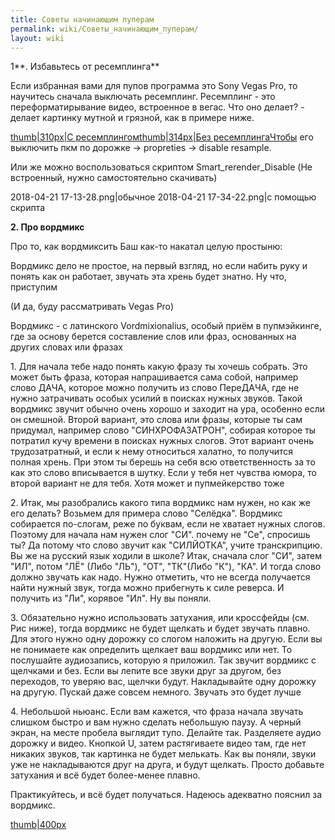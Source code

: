 ```yaml
---
title: Советы начинающим пуперам
permalink: wiki/Советы_начинающим_пуперам/
layout: wiki
---
```


1**. Избавьтесь от ресемплинга**

Если избранная вами для пупов программа это Sony Vegas Pro, то научитесь
сначала выключать ресемплинг. Ресемплинг - это переформатирывание видео,
встроенное в вегас. Что оно делает? - делает картинку мутной и грязной,
как в примере ниже.  ​​​

[thumb\|310px\|С
ресемплингом](Файл:Resample.jpg "wikilink")[thumb\|314px\|Без
ресемплингаЧтобы](Файл:Without.jpg "wikilink") его выключить пкм по
дорожке -\> propreties -\> disable resample.

Или же можно воспользоваться скриптом Smart_rerender_Disable (Не
встроенный, нужно самостоятельно скачивать)​​​​​

2018-04-21 17-13-28.png\|обычное 2018-04-21 17-34-22.png\|с помощью
скрипта

**2. Про вордмикс**

Про то, как вордмиксить Баш как-то накатал целую простыню:

Вордмикс дело не простое, на первый взгляд, но если набить руку и понять
как он работает, звучать эта хрень будет знатно. Ну что, приступим

(И да, буду рассматривать Vegas Pro)

Вордмикс - с латинского Vordmixionalius, особый приём в пупмэйкинге, где
за основу берется составление слов или фраз, основанных на других словах
или фразах

1\. Для начала тебе надо понять какую фразу ты хочешь собрать. Это может
быть фраза, которая напрашивается сама собой, например слово ДАЧА,
которое можно получить из слово ПереДАЧА, где не нужно затрачивать
особых усилий в поисках нужных звуков. Такой вордмикс звучит обычно
очень хорошо и заходит на ура, особенно если он смешной. Второй вариант,
это слова или фразы, которые ты сам придумал, например слово
"СИНХРОФАЗАТРОН", собирая которое ты потратил кучу времени в поисках
нужных слогов. Этот вариант очень трудозатратный, и если к нему
относиться халатно, то получится полная хрень. При этом ты берешь на
себя всю ответственность за то как это слово вписывается в шутку. Если у
тебя нет чувства юмора, то второй вариант не для тебя. Хотя может и
пупмейкерство тоже

2\. Итак, мы разобрались какого типа вордмикс нам нужен, но как же его
делать? Возьмем для примера слово "Селёдка". Вордмикс собирается
по-слогам, реже по буквам, если не хватает нужных слогов. Поэтому для
начала нам нужен слог "СИ". почему не "Се", спросишь ты? Да потому что
слово звучит как "СИЛЙОТКА", учите транскрипцию. Вы же на русский язык
ходили в школе? Итак, сначала слог "СИ", затем "ИЛ", потом "ЛЁ" (Либо
"ЛЬ"), "ОТ", "ТК"(Либо "К"), "КА". И тогда слово должно звучать как
надо. Нужно отметить, что не всегда получается найти нужный звук, тогда
можно прибегнуть к силе реверса. И получить из "Ли", корявое "Ил". Ну вы
поняли.

3\. Обязательно нужно использовать затухания, или кроссфейды (см. Рис
ниже), тогда вордмикс не будет щелкать и будет звучать плавно. Для этого
нужно одну дорожку со слогом наложить на другую. Если вы не понимаете
как определить щелкает ваш вордмикс или нет. То послушайте аудиозапись,
которую я приложил. Так звучит вордмикс с щелчками и без. Если вы лепите
все звуки друг за другом, без переходов, то уверяю вас, щелчки будут.
Накладывайте одну дорожку на другую. Пускай даже совсем немного. Звучать
это будет лучше

4\. Небольшой ньюанс. Если вам кажется, что фраза начала звучать слишком
быстро и вам нужно сделать небольшую паузу. А черный экран, на месте
пробела выглядит тупо. Делайте так. Разделяете аудио дорожку и видео.
Кнопкой U, затем растягиваете видео там, где нет никаких звуков, так
картинка не будет мелькать. Как вы поняли, звуки уже не накладываются
друг на друга, и будут щелкать. Просто добавьте затухания и всё будет
более-менее плавно.

Практикуйтесь, и всё будет получаться. Надеюсь адекватно пояснил за
вордмикс.

[thumb\|400px](Файл:4zTJ5J6By0c.jpg "wikilink")

